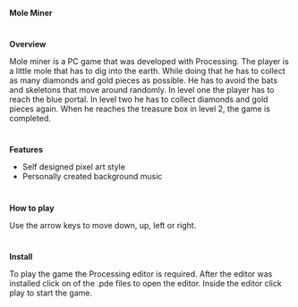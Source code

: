 **Mole Miner**
#
**Overview**

Mole miner is a PC game that was developed with Processing. The player is a little mole that has to dig into the earth. While 
doing that he has to collect as many diamonds and gold pieces as possible. He has to avoid the bats and skeletons that move
around randomly. In level one the player has to reach the blue portal. In level two he has to collect diamonds and gold pieces 
again. When he reaches the treasure box in level 2, the game is completed. 
#
**Features**

- Self designed pixel art style
- Personally created background music
#
**How to play**

Use the arrow keys to move down, up, left or right. 
#
**Install**

To play the game the Processing editor is required. After the editor was installed click on of the .pde files to open the editor.
Inside the editor click play to start the game. 
